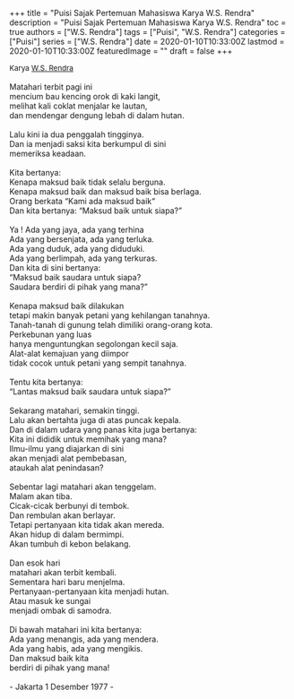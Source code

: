 +++
title = "Puisi Sajak Pertemuan Mahasiswa Karya W.S. Rendra"
description = "Puisi Sajak Pertemuan Mahasiswa Karya W.S. Rendra"
toc = true
authors = ["W.S. Rendra"]
tags = ["Puisi", "W.S. Rendra"]
categories = ["Puisi"]
series = ["W.S. Rendra"]
date = 2020-01-10T10:33:00Z
lastmod = 2020-01-10T10:33:00Z
featuredImage = ""
draft = false
+++

<div style="text-align: justify;">
<div style="font-size: small;">Karya <a href="/authors/w.s.-rendra/" target="_blank">W.S. Rendra</a></div><br />
Matahari terbit pagi ini<br />mencium bau kencing orok di kaki langit,<br />melihat kali coklat menjalar ke lautan,<br />dan mendengar dengung lebah di dalam hutan.<br /><br />Lalu kini ia dua penggalah tingginya.<br />Dan ia menjadi saksi kita berkumpul di sini<br />memeriksa keadaan.<br /><br />Kita bertanya:<br />Kenapa maksud baik tidak selalu berguna.<br />Kenapa maksud baik dan maksud baik bisa berlaga.<br />Orang berkata “Kami ada maksud baik“<br />Dan kita bertanya: “Maksud baik untuk siapa?”<br /><br />Ya ! Ada yang jaya, ada yang terhina<br />Ada yang bersenjata, ada yang terluka.<br />Ada yang duduk, ada yang diduduki.<br />Ada yang berlimpah, ada yang terkuras.<br />Dan kita di sini bertanya:<br />“Maksud baik saudara untuk siapa?<br />Saudara berdiri di pihak yang mana?”<br /><br />Kenapa maksud baik dilakukan<br />tetapi makin banyak petani yang kehilangan tanahnya.<br />Tanah-tanah di gunung telah dimiliki orang-orang kota.<br />Perkebunan yang luas<br />hanya menguntungkan segolongan kecil saja.<br />Alat-alat kemajuan yang diimpor<br />tidak cocok untuk petani yang sempit tanahnya.<br /><br />Tentu kita bertanya:<br />“Lantas maksud baik saudara untuk siapa?”<br /><br />Sekarang matahari, semakin tinggi.<br />Lalu akan bertahta juga di atas puncak kepala.<br />Dan di dalam udara yang panas kita juga bertanya:<br />Kita ini dididik untuk memihak yang mana?<br />Ilmu-ilmu yang diajarkan di sini<br />akan menjadi alat pembebasan,<br />ataukah alat penindasan?<br /><br />Sebentar lagi matahari akan tenggelam.<br />Malam akan tiba.<br />Cicak-cicak berbunyi di tembok.<br />Dan rembulan akan berlayar.<br />Tetapi pertanyaan kita tidak akan mereda.<br />Akan hidup di dalam bermimpi.<br />Akan tumbuh di kebon belakang.<br /><br />Dan esok hari<br />matahari akan terbit kembali.<br />Sementara hari baru menjelma.<br />Pertanyaan-pertanyaan kita menjadi hutan.<br />Atau masuk ke sungai<br />menjadi ombak di samodra.<br /><br />Di bawah matahari ini kita bertanya:<br />Ada yang menangis, ada yang mendera.<br />Ada yang habis, ada yang mengikis.<br />Dan maksud baik kita<br />berdiri di pihak yang mana!<br /><br />- Jakarta 1 Desember 1977 -</div>
